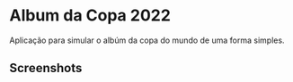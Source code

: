 # Album da Copa 2022

Aplicação para simular o albúm da copa do mundo de uma forma simples.


## Screenshots

